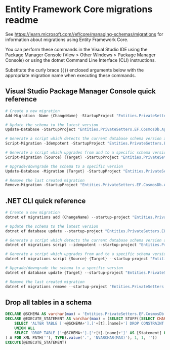 # Entity Framework Core migrations readme

See <https://learn.microsoft.com//ef/core/managing-schemas/migrations> for information about migrations using Entity Framework Core.

You can perform these commands in the Visual Studio IDE using the Package Manager Console (View > Other Windows > Package Manager Console) or using the dotnet Command Line Interface (CLI) instructions.

Substitute the curly brace (`{}`) enclosed arguments below with the appropriate migration name when executing these commands.

## Visual Studio Package Manager Console quick reference

```powershell
# Create a new migration
Add-Migration -Name {ChangeName} -StartupProject "Entities.PrivateSetters.EF.CosmosDb.Api" -Project "Entities.PrivateSetters.EF.CosmosDb.Infrastructure"

# Update the schema to the latest version
Update-Database -StartupProject "Entities.PrivateSetters.EF.CosmosDb.Api" -Project "Entities.PrivateSetters.EF.CosmosDb.Infrastructure"

# Generate a script which detects the current database schema version and updates it to the latest
Script-Migration -Idempotent -StartupProject "Entities.PrivateSetters.EF.CosmosDb.Api" -Project "Entities.PrivateSetters.EF.CosmosDb.Infrastructure"

# Generate a script which upgrades from and to a specific schema version
Script-Migration {Source} {Target} -StartupProject "Entities.PrivateSetters.EF.CosmosDb.Api" -Project "Entities.PrivateSetters.EF.CosmosDb.Infrastructure"

# Upgrade/downgrade the schema to a specific version
Update-Database -Migration {Target} -StartupProject "Entities.PrivateSetters.EF.CosmosDb.Api" -Project "Entities.PrivateSetters.EF.CosmosDb.Infrastructure"

# Remove the last created migration
Remove-Migration -StartupProject "Entities.PrivateSetters.EF.CosmosDb.Api" -Project "Entities.PrivateSetters.EF.CosmosDb.Infrastructure"
```

## .NET CLI quick reference

```powershell
# Create a new migration
dotnet ef migrations add {ChangeName} --startup-project "Entities.PrivateSetters.EF.CosmosDb.Api" --project "Entities.PrivateSetters.EF.CosmosDb.Infrastructure"

# Update the schema to the latest version
dotnet ef database update --startup-project "Entities.PrivateSetters.EF.CosmosDb.Api" --project "Entities.PrivateSetters.EF.CosmosDb.Infrastructure"

# Generate a script which detects the current database schema version and updates it to the latest
dotnet ef migrations script --idempotent --startup-project "Entities.PrivateSetters.EF.CosmosDb.Api" --project "Entities.PrivateSetters.EF.CosmosDb.Infrastructure"

# Generate a script which upgrades from and to a specific schema version
dotnet ef migrations script {Source} {Target} --startup-project "Entities.PrivateSetters.EF.CosmosDb.Api" --project "Entities.PrivateSetters.EF.CosmosDb.Infrastructure"

# Upgrade/downgrade the schema to a specific version
dotnet ef database update {Target} --startup-project "Entities.PrivateSetters.EF.CosmosDb.Api" --project "Entities.PrivateSetters.EF.CosmosDb.Infrastructure"

# Remove the last created migration
dotnet ef migrations remove --startup-project "Entities.PrivateSetters.EF.CosmosDb.Api" --project "Entities.PrivateSetters.EF.CosmosDb.Infrastructure"
```

## Drop all tables in a schema

```sql
DECLARE @SCHEMA AS varchar(max) = 'Entities.PrivateSetters.EF.CosmosDb'
DECLARE @EXECUTE_STATEMENT AS varchar(max) = (SELECT STUFF((SELECT CHAR(13) + CHAR(10) + [Statement] FROM (
    SELECT 'ALTER TABLE ['+@SCHEMA+'].['+[t].[name]+'] DROP CONSTRAINT ['+[fk].[name]+']' AS [Statement] FROM [sys].[foreign_keys] AS [fk] INNER JOIN [sys].[tables] AS [t] ON [t].[object_id] = [fk].[parent_object_id] INNER JOIN [sys].[schemas] AS [s] ON [s].[schema_id] = [t].[schema_id] WHERE [s].[name] = @SCHEMA
    UNION ALL
    SELECT 'DROP TABLE ['+@SCHEMA+'].['+[t].[name]+']' AS [Statement] FROM [sys].[tables] AS [t] INNER JOIN [sys].[schemas] AS [s] ON [s].[schema_id] = [t].[schema_id] WHERE [s].[name] = @SCHEMA
) A FOR XML PATH(''), TYPE).value('.', 'NVARCHAR(MAX)'), 1, 1, ''))
EXECUTE(@EXECUTE_STATEMENT)
```
